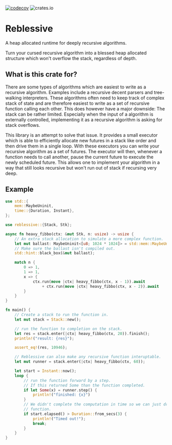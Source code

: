 [![codecov](https://codecov.io/gh/DelSkayn/reblessive/graph/badge.svg?token=A2DZXD34AZ)](https://codecov.io/gh/DelSkayn/reblessive)
![crates.io](https://img.shields.io/crates/v/reblessive.svg)


# Reblessive

A heap allocated runtime for deeply recursive algorithms.

Turn your cursed recursive algorithm into a blessed heap allocated structure which won't 
overflow the stack, regardless of depth.

## What is this crate for?

There are some types of algorithms which are easiest to write as a recursive algorithm. 
Examples include a recursive decent parsers and tree-walking interpreters. 
These algorithms often need to keep track of complex stack of state and are therefore easiest to write as a set of recursive function calling each other.
This does however have a major downside: The stack can be rather limited.
Especially when the input of a algorithm is externally controlled, implementing it as a recursive algorithm is asking for stack overflows. 

This library is an attempt to solve that issue.
It provides a small executor which is able to efficiently allocate new futures in a stack like order and then drive them in a single loop.
With these executors you can write your recursive algorithm as a set of futures. 
The executor will then, whenever a function needs to call another, pause the current future to execute the newly scheduled future.
This allows one to implement your algorithm in a way that still looks recursive but won't run out of stack if recursing very deep.


## Example

```rust
use std::{
    mem::MaybeUninit,
    time::{Duration, Instant},
};

use reblessive::{Stack, Stk};

async fn heavy_fibbo(ctx: &mut Stk, n: usize) -> usize {
    // An extra stack allocation to simulate a more complex function.
    let mut ballast: MaybeUninit<[u8; 1024 * 1024]> = std::mem::MaybeUninit::uninit();
    // Make sure the ballast isn't compiled out.
    std::hint::black_box(&mut ballast);

    match n {
        0 => 1,
        1 => 1,
        x => {
            ctx.run(move |ctx| heavy_fibbo(ctx, x - 1)).await
                + ctx.run(move |ctx| heavy_fibbo(ctx, x - 2)).await
        }
    }
}

fn main() {
    // Create a stack to run the function in.
    let mut stack = Stack::new();

    // run the function to completion on the stack.
    let res = stack.enter(|ctx| heavy_fibbo(ctx, 20)).finish();
    println!("result: {res}");

    assert_eq!(res, 10946);

    // Reblessive can also make any recursive function interuptable.
    let mut runner = stack.enter(|ctx| heavy_fibbo(ctx, 60));

    let start = Instant::now();
    loop {
        // run the function forward by a step.
        // If this returned Some than the function completed.
        if let Some(x) = runner.step() {
            println!("finished: {x}")
        }
        // We didn't complete the computation in time so we can just drop the runner and stop the
        // function.
        if start.elapsed() > Duration::from_secs(3) {
            println!("Timed out!");
            break;
        }
    }
}
```
